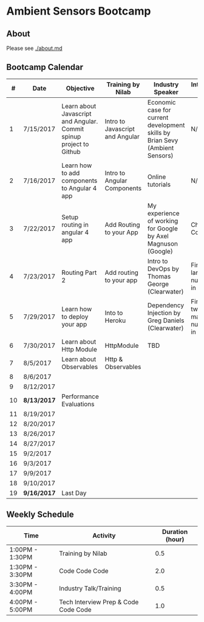 # Ambient Sensors Bootcamp

## About 
Please see [./about.md](https://github.com/ambientsensors-bootcamp/resources/blob/master/about.md)  

## Bootcamp Calendar
**#**|**Date**| **Objective** | **Training by Nilab** | **Industry Speaker** | **Interview Prep**
-----|-----|-----|-----|-----|-----
1 | 7/15/2017|Learn about Javascript and Angular. Commit spinup project to Github|Intro to Javascript and Angular |Economic case for current development skills by Brian Sevy (Ambient Sensors)| N/A
2 | 7/16/2017|Learn how to add components to Angular 4 app |Intro to Angular Components |Online tutorials | N/A
3 | 7/22/2017|Setup routing in angular 4 app |Add Routing to your App |My experience of working for Google by Axel Magnuson (Google)| Character Count 
4 | 7/23/2017|Routing Part 2 | Add routing to your app | Intro to DevOps by Thomas George (Clearwater) | Find largest number in array
5 | 7/29/2017|Learn how to deploy your app |Into to Heroku |Dependency Injection by Greg Daniels (Clearwater) | Find top two maximum numbers in array
6 | 7/30/2017|Learn about Http Module |HttpModule  |TBD | 
7 | 8/5/2017| Learn about Observables |Http & Observables | | 
8 | 8/6/2017| | | | 
9 | 8/12/2017| || | 
10 | **8/13/2017**|Performance Evaluations | | | 
11| 8/19/2017| | | |   
12 | 8/20/2017| | | |   
13 | 8/26/2017| | | |   
14 | 8/27/2017| | | |   
15 | 9/2/2017| | | |   
16 | 9/3/2017| | | |   
17 | 9/9/2017| | | |   
18 | 9/10/2017| | | |   
19 | **9/16/2017**|Last Day | | |   


## Weekly Schedule 
**Time**| **Activity** | **Duration (hour)**
-----|-----| -----
1:00PM - 1:30PM|Training by Nilab | 0.5
1:30PM - 3:30PM|Code Code Code | 2.0
3:30PM - 4:00PM|Industry Talk/Training | 0.5
4:00PM - 5:00PM|Tech Interview Prep & Code Code Code | 1.0
